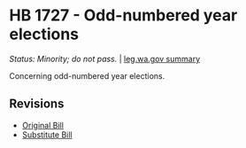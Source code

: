 # HB 1727 - Odd-numbered year elections
*Status: Minority; do not pass.* | [leg.wa.gov summary](https://app.leg.wa.gov/billsummary?BillNumber=1727&Year=2021)

Concerning odd-numbered year elections.

## Revisions
* [Original Bill](1/)
* [Substitute Bill](S/)